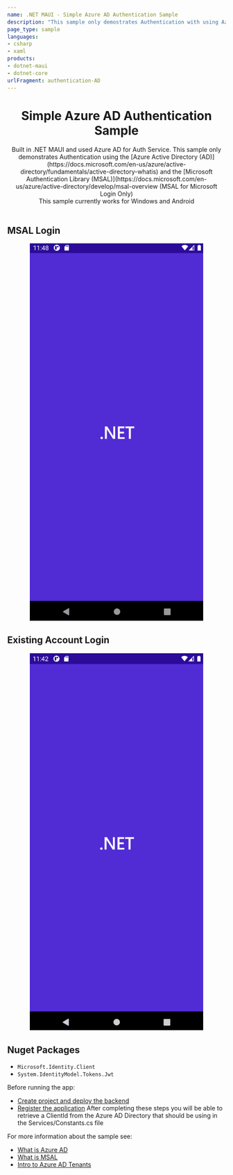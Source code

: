 ```yaml
---
name: .NET MAUI - Simple Azure AD Authentication Sample
description: "This sample only demostrates Authentication with using Azure AD (Microsoft Login Only)"
page_type: sample
languages: 
- csharp
- xaml
products:
- dotnet-maui 
- dotnet-core
urlFragment: authentication-AD
---
```


<h1 align="center">Simple Azure AD Authentication Sample</h1>

<div align="center">
Built in .NET MAUI and used Azure AD for Auth Service. This sample only demonstrates Authentication using the [Azure Active Directory (AD)](https://docs.microsoft.com/en-us/azure/active-directory/fundamentals/active-directory-whatis) and the [Microsoft Authentication Library (MSAL)](https://docs.microsoft.com/en-us/azure/active-directory/develop/msal-overview (MSAL for Microsoft Login Only) </br>
This sample currently works for Windows and Android</br></br>
</div>

##  MSAL Login
<p align="center">
    <img width="400" src="./screenshots/Start.gif">
</p>

##  Existing Account Login
<p align="center">
    <img width="400" src="./screenshots/ExistingAccount.gif">
</p>


## Nuget Packages
- `Microsoft.Identity.Client`
- `System.IdentityModel.Tokens.Jwt`

Before running the app:
- [Create project and deploy the backend](https://docs.microsoft.com/en-us/azure/developer/mobile-apps/azure-mobile-apps/quickstarts/maui/#deploy-the-backend-to-azure)
- [Register the application](https://docs.microsoft.com/en-us/azure/developer/mobile-apps/azure-mobile-apps/quickstarts/maui/#deploy-the-backend-to-azure)
After completing these steps you will be able to retrieve a ClientId from the Azure AD Directory that should be using in the Services/Constants.cs file


For more information about the sample see:
- [What is Azure AD](https://docs.microsoft.com/en-us/azure/active-directory/fundamentals/active-directory-whatis)
- [What is MSAL](https://docs.microsoft.com/en-us/azure/active-directory/develop/msal-overview)
- [Intro to Azure AD Tenants](https://docs.microsoft.com/en-us/microsoft-365/education/deploy/intro-azure-active-directory)